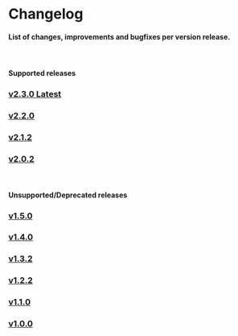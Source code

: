 # Changelog

<h4 class="fw-light">List of changes, improvements and bugfixes per version release.</h4><br/>


<h4 class="text-primary fw-bold">Supported releases</h4>
<div class="row row-cols-1 row-cols-lg-3 align-items-stretch g-4 py-3 pt-3">
  <div class="col">
    <a href="?page=documentation/changelog/v2.3.0" class="link-underline-opacity-0 link-underline">
      <div class="card card-cover h-100 overflow-hidden rounded-4 bg-dark bg-hover-dark changelog-btn">
        <div class="d-flex flex-column h-100 p-4 text-shadow-1">
          <h3 class="fw-bolder">v2.3.0 <span class="badge bg-success border border-success rounded-pill">Latest</span></h3>
        </div>
      </div>
    </a>
  </div>
  <div class="col">
    <a href="?page=documentation/changelog/v2.2.0" class="link-underline-opacity-0 link-underline">
      <div class="card card-cover h-100 overflow-hidden rounded-4 bg-dark bg-hover-dark changelog-btn">
        <div class="d-flex flex-column h-100 p-4 text-shadow-1">
          <h3 class="fw-bolder">v2.2.0</h3>
        </div>
      </div>
    </a>
  </div>
  <div class="col">
    <a href="?page=documentation/changelog/v2.1.2" class="link-underline-opacity-0 link-underline">
      <div class="card card-cover h-100 overflow-hidden rounded-4 bg-dark bg-hover-dark changelog-btn">
        <div class="d-flex flex-column h-100 p-4 text-shadow-1">
          <h3 class="fw-bolder">v2.1.2</h3>
        </div>
      </div>
    </a>
  </div>
  <div class="col">
    <a href="?page=documentation/changelog/v2.0.2" class="link-underline-opacity-0 link-underline">
      <div class="card card-cover h-100 overflow-hidden rounded-4 bg-dark bg-hover-dark changelog-btn">
        <div class="d-flex flex-column h-100 p-4 text-shadow-1">
          <h3 class="fw-bolder">v2.0.2</h3>
        </div>
      </div>
    </a>
  </div>
</div>
<br/>


<h4 class="text-secondary fw-bold">Unsupported/Deprecated releases</h4>
<div class="row row-cols-1 row-cols-lg-3 align-items-stretch g-4 py-3 pt-3">
  <div class="col">
    <a href="?page=documentation/changelog/v1.5.0" class="link-underline-opacity-0 link-underline">
      <div class="card card-cover h-100 overflow-hidden rounded-4 bg-dark bg-hover-dark changelog-btn">
        <div class="d-flex flex-column h-100 p-4 text-shadow-1">
          <h3 class="fw-bolder">v1.5.0</h3>
        </div>
      </div>
    </a>
  </div>
  <div class="col">
    <a href="?page=documentation/changelog/v1.4.0" class="link-underline-opacity-0 link-underline">
      <div class="card card-cover h-100 overflow-hidden rounded-4 bg-dark bg-hover-dark changelog-btn">
        <div class="d-flex flex-column h-100 p-4 text-shadow-1">
          <h3 class="fw-bolder">v1.4.0</h3>
        </div>
      </div>
    </a>
  </div>
  <div class="col">
    <a href="?page=documentation/changelog/v1.3.2" class="link-underline-opacity-0 link-underline">
      <div class="card card-cover h-100 overflow-hidden rounded-4 bg-dark bg-hover-dark changelog-btn">
        <div class="d-flex flex-column h-100 p-4 text-shadow-1">
          <h3 class="fw-bolder">v1.3.2</h3>
        </div>
      </div>
    </a>
  </div>
  <div class="col">
    <a href="?page=documentation/changelog/v1.2.2" class="link-underline-opacity-0 link-underline">
      <div class="card card-cover h-100 overflow-hidden rounded-4 bg-dark bg-hover-dark changelog-btn">
        <div class="d-flex flex-column h-100 p-4 text-shadow-1">
          <h3 class="fw-bolder">v1.2.2</h3>
        </div>
      </div>
    </a>
  </div>
  <div class="col">
    <a href="?page=documentation/changelog/v1.1.0" class="link-underline-opacity-0 link-underline">
      <div class="card card-cover h-100 overflow-hidden rounded-4 bg-dark bg-hover-dark changelog-btn">
        <div class="d-flex flex-column h-100 p-4 text-shadow-1">
          <h3 class="fw-bolder">v1.1.0</h3>
        </div>
      </div>
    </a>
  </div><div class="col">
    <a href="?page=documentation/changelog/v1.0.0" class="link-underline-opacity-0 link-underline">
      <div class="card card-cover h-100 overflow-hidden rounded-4 bg-dark bg-hover-dark changelog-btn">
        <div class="d-flex flex-column h-100 p-4 text-shadow-1">
          <h3 class="fw-bolder">v1.0.0</h3>
        </div>
      </div>
    </a>
  </div>
</div>
